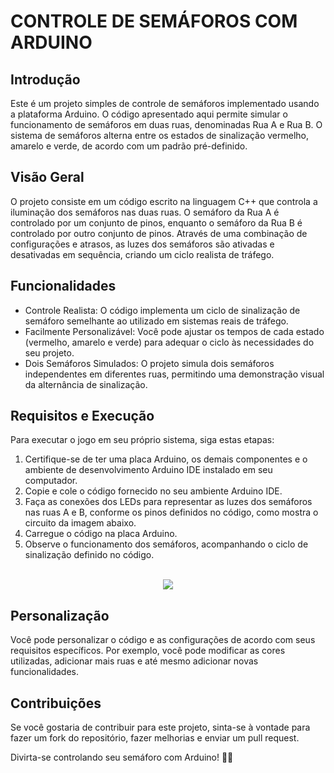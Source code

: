 # CONTROLE DE SEMÁFOROS COM ARDUINO

## Introdução

Este é um projeto simples de controle de semáforos implementado usando a plataforma Arduino. O código apresentado aqui permite simular o funcionamento de semáforos em duas ruas, denominadas Rua A e Rua B. O sistema de semáforos alterna entre os estados de sinalização vermelho, amarelo e verde, de acordo com um padrão pré-definido.

## Visão Geral

O projeto consiste em um código escrito na linguagem C++ que controla a iluminação dos semáforos nas duas ruas. O semáforo da Rua A é controlado por um conjunto de pinos, enquanto o semáforo da Rua B é controlado por outro conjunto de pinos. Através de uma combinação de configurações e atrasos, as luzes dos semáforos são ativadas e desativadas em sequência, criando um ciclo realista de tráfego.

## Funcionalidades

- Controle Realista: O código implementa um ciclo de sinalização de semáforo semelhante ao utilizado em sistemas reais de tráfego.
- Facilmente Personalizável: Você pode ajustar os tempos de cada estado (vermelho, amarelo e verde) para adequar o ciclo às necessidades do seu projeto.
- Dois Semáforos Simulados: O projeto simula dois semáforos independentes em diferentes ruas, permitindo uma demonstração visual da alternância de sinalização.

## Requisitos e Execução 

Para executar o jogo em seu próprio sistema, siga estas etapas:

1. Certifique-se de ter uma placa Arduino, os demais componentes e o ambiente de desenvolvimento Arduino IDE instalado em seu computador.
2. Copie e cole o código fornecido no seu ambiente Arduino IDE.
3. Faça as conexões dos LEDs para representar as luzes dos semáforos nas ruas A e B, conforme os pinos definidos no código, como mostra o circuito da imagem abaixo.
4. Carregue o código na placa Arduino.
5. Observe o funcionamento dos semáforos, acompanhando o ciclo de sinalização definido no código.

<div align="center">
  <br><img src="https://github.com/user-attachments/assets/3bae8d3e-b5b7-4ab6-96f0-bf37767913b0" aling=center>
</div>

## Personalização

Você pode personalizar o código e as configurações de acordo com seus requisitos específicos. Por exemplo, você pode modificar as cores utilizadas, adicionar mais ruas e até mesmo adicionar novas funcionalidades.

## Contribuições

Se você gostaria de contribuir para este projeto, sinta-se à vontade para fazer um fork do repositório, fazer melhorias e enviar um pull request.

Divirta-se controlando seu semáforo com Arduino! 🚦🚗
